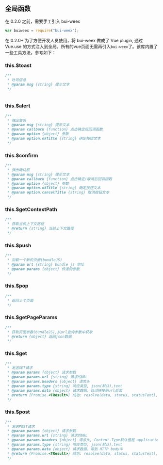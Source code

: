 ## 全局函数

在 0.2.0 之前，需要手工引入 bui-weex

```javascript
var buiweex = require("bui-weex");

```
在 0.2.0+ 为了方便开发人员使用，将 bui-weex 做成了 Vue plugin, 通过 Vue.use 的方式注入到全局。所有的vue页面无需再引入`bui-weex`了。该库内置了一些工具方法，参考如下：
### this.$toast

```javascript
/**
 * 吐司信息
 * @param msg {string} 提示文本
 */
 
```

### this.$alert

```javascript
/**
 * 弹出警告
 * @param msg {string} 提示文本
 * @param callback {function} 点击确定后回调函数
 * @param option {object} 参数
 * @param option.okTitle {string} 确定按钮文本
 */

```

### this.$confirm

```javascript
/**
 * 弹出确认框
 * @param msg {string} 提示文本
 * @param callback {function} 点击确定/取消后回调函数
 * @param option {object} 参数
 * @param option.okTitle {string} 确定按钮文本
 * @param option.cancelTitle {string} 取消按钮文本
 */
```

### this.$getContextPath

```javascript
/**
 * 获取当前上下文路径
 * @return {string} 当前上下文路径
 */
```

### this.$push

```javascript
/**
 * 加载一个新的页面(bundleJS)
 * @param url {string} bundle js 地址
 * @param params {object} 传递的参数
 */
```

### this.$pop

```javascript
/**
 * 返回上个页面
 */
```

### this.$getPageParams

```javascript
/**
 * 获取页面参数(bundleJS),从url查询参数中获取
 * @return {object} 返回json数据
 */
```

### this.$get

```javascript
/**
 * 发送GET请求
 * @param params {object} 请求参数
 * @param params.url {string} 请求的URL
 * @param params.headers {object} 请求头
 * @param params.type {string} 响应类型, json(默认),text
 * @param params.data {object} 请求数据，自动拼接到url后面
 * @return {Promise.<TResult>} 成功: resolve(data, status, statusText), 失败: reject(status, statusText)
 */
```

### this.$post

```javascript
/**
 * 发送POST请求
 * @param params {object} 请求参数
 * @param params.url {string} 请求的URL
 * @param params.headers {object} 请求头, Content-Type默认值是 application/x-www-form-urlencoded
 * @param params.type {string} 响应类型, json(默认),text
 * @param params.data {object} 请求数据，带到 HTTP body中
 * @return {Promise.<TResult>} 成功: resolve(data, status, statusText), 失败: reject(status, statusText)
 */
```

